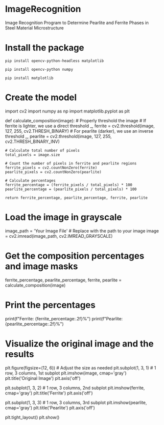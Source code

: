 # ImageRecognition
Image Recognition Program to Determine Pearlite and Ferrite Phases in Steel Material Microstructure

# Install the package
    pip install opencv-python-headless matplotlib

    pip install opencv-python numpy

    pip install matplotlib

# Create the model
import cv2
import numpy as np
import matplotlib.pyplot as plt

def calculate_composition(image):
    # Properly threshold the image
    # If ferrite is lighter, we use a direct threshold
    _, ferrite = cv2.threshold(image, 127, 255, cv2.THRESH_BINARY)
    # For pearlite (darker), we use an inverse threshold
    _, pearlite = cv2.threshold(image, 127, 255, cv2.THRESH_BINARY_INV)

    # Calculate total number of pixels
    total_pixels = image.size

    # Count the number of pixels in ferrite and pearlite regions
    ferrite_pixels = cv2.countNonZero(ferrite)
    pearlite_pixels = cv2.countNonZero(pearlite)

    # Calculate percentages
    ferrite_percentage = (ferrite_pixels / total_pixels) * 100
    pearlite_percentage = (pearlite_pixels / total_pixels) * 100

    return ferrite_percentage, pearlite_percentage, ferrite, pearlite

# Load the image in grayscale
image_path = 'Your Image File'  # Replace with the path to your image
image = cv2.imread(image_path, cv2.IMREAD_GRAYSCALE)

# Get the composition percentages and image masks
ferrite_percentage, pearlite_percentage, ferrite, pearlite = calculate_composition(image)

# Print the percentages
print(f"Ferrite: {ferrite_percentage:.2f}%")
print(f"Pearlite: {pearlite_percentage:.2f}%")

# Visualize the original image and the results
plt.figure(figsize=(12, 6))  # Adjust the size as needed
plt.subplot(1, 3, 1)  # 1 row, 3 columns, 1st subplot
plt.imshow(image, cmap='gray')
plt.title('Original Image')
plt.axis('off')

plt.subplot(1, 3, 2)  # 1 row, 3 columns, 2nd subplot
plt.imshow(ferrite, cmap='gray')
plt.title('Ferrite')
plt.axis('off')

plt.subplot(1, 3, 3)  # 1 row, 3 columns, 3rd subplot
plt.imshow(pearlite, cmap='gray')
plt.title('Pearlite')
plt.axis('off')

plt.tight_layout()
plt.show()
